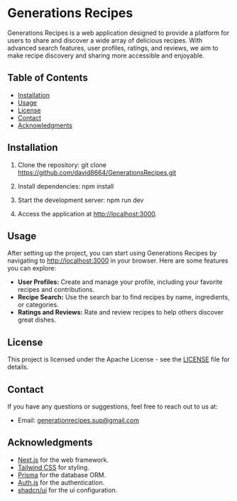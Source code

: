 # Generations Recipes

Generations Recipes is a web application designed to provide a platform for users to share and discover a wide array of delicious recipes. With advanced search features, user profiles, ratings, and reviews, we aim to make recipe discovery and sharing more accessible and enjoyable.

## Table of Contents

- [Installation](#installation)
- [Usage](#usage)
- [License](#license)
- [Contact](#contact)
- [Acknowledgments](#acknowledgments)

## Installation

1. Clone the repository:
git clone https://github.com/david8664/GenerationsRecipes.git

2. Install dependencies:
npm install

3. Start the development server:
npm run dev

4. Access the application at [http://localhost:3000](http://localhost:3000).

## Usage

After setting up the project, you can start using Generations Recipes by navigating to [http://localhost:3000](http://localhost:3000) in your browser. Here are some features you can explore:

- **User Profiles:** Create and manage your profile, including your favorite recipes and contributions.
- **Recipe Search:** Use the search bar to find recipes by name, ingredients, or categories.
- **Ratings and Reviews:** Rate and review recipes to help others discover great dishes.

## License

This project is licensed under the Apache License - see the [LICENSE](LICENSE) file for details.


## Contact

If you have any questions or suggestions, feel free to reach out to us at:

- Email: generationrecipes.sup@gmail.com

## Acknowledgments

- [Next.js](https://nextjs.org/) for the web framework.
- [Tailwind CSS](https://tailwindcss.com/) for styling.
- [Prisma](https://www.prisma.io/) for the database ORM.
- [Auth.js](https://authjs.dev/) for the authentication.
- [shadcn/ui](https://ui.shadcn.com/) for the ui configuration.